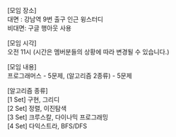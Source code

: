[모임 장소]  
대면 : 강남역 9번 출구 인근 윙스터디  
비대면: 구글 행아웃 사용   

  
[모임 시각]  
오전 11시  (시간은 멤버분들의 상황에 따라 변경될 수 있습니다.)
  
[모임 내용]  
프로그래머스 - 5문제, (알고리즘 2종류) - 5문제  
  
[알고리즘 종류]  
[1 Set] 구현, 그리디  
[2 Set] 정렬, 이진탐색  
[3 Set] 크루스칼, 다이나믹 프로그래밍  
[4 Set] 다익스트라, BFS/DFS  

